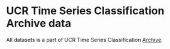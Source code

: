 # UCR Time Series Classification Archive data

All datasets is a part of UCR Time Series Classification [Archive](https://www.cs.ucr.edu/~eamonn/time_series_data_2018/).

